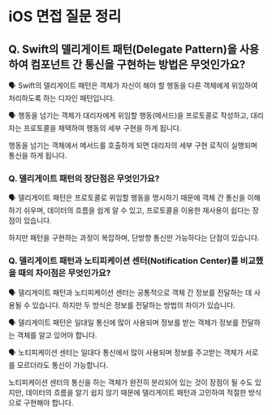 # iOS 면접 질문 정리

## Q. Swift의 델리게이트 패턴(Delegate Pattern)을 사용하여 컴포넌트 간 통신을 구현하는 방법은 무엇인가요?

🗣️ Swift의 델리게이트 패턴은 객체가 자신이 해야 할 행동을 다른 객체에게 위임하여 처리하도록 하는 디자인 패턴입니다.

🗣️ 행동을 넘기는 객체가 대리자에게 위임할 행동(메서드)을 프로토콜로 작성하고, 대리자는 프로토콜을 채택하여 행동의 세부 구현을 하게 됩니다.

행동을 넘기는 객체에서 메서드를 호출하게 되면 대리자의 세부 구현 로직이 실행되며 통신을 하게 됩니다.

### Q. 델리게이트 패턴의 장단점은 무엇인가요?

🗣️ 델리게이트 패턴은 프로토콜로 위임할 행동을 명시하기 때문에 객체 간 통신을 이해하기 쉬우며, 데이터의 흐름을 쉽게 알 수 있고, 프로토콜을 이용한 재사용이 쉽다는 장점이 있습니다.

하지만 패턴을 구현하는 과정이 복잡하며, 단방향 통신만 가능하다는 단점이 있습니다.

### Q. 델리게이트 패턴과 노티피케이션 센터(Notification Center)를 비교했을 때의 차이점은 무엇인가요?

🗣️ 델리게이트 패턴과 노티피케이션 센터는 공통적으로 객체 간 정보를 전달하는 데 사용될 수 있습니다. 하지만 두 방식은 정보를 전달하는 방법의 차이가 있습니다.

🗣️ 델리게이트 패턴은 일대일 통신에 많이 사용되며 정보를 받는 객체가 정보를 전달하는 객체를 알고 있어야 합니다.

🗣️ 노티피케이션 센터는 일대다 통신에서 많이 사용되며 정보를 주고받는 객체가 서로를 모르더라도 통신이 가능합니다.

노티피케이션 센터의 통신을 하는 객체가 완전히 분리되어 있는 것이 장점이 될 수도 있지만, 데이터의 흐름을 알기 쉽지 않기 때문에 델리게이트 패턴과 고민하여 적절한 방식으로 구현해야 합니다.
